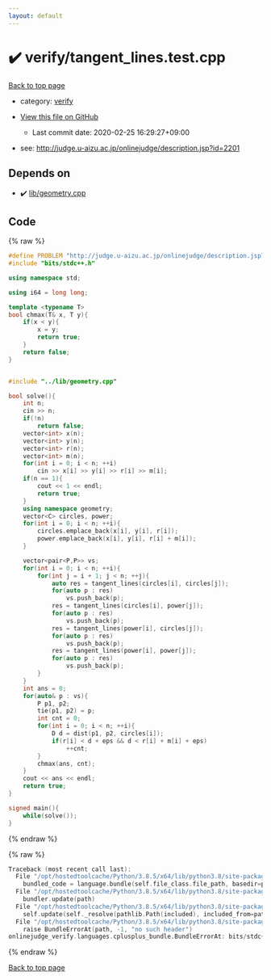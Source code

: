 ```yaml
---
layout: default
---
```


<!-- mathjax config similar to math.stackexchange -->
<script type="text/javascript" async
  src="https://cdnjs.cloudflare.com/ajax/libs/mathjax/2.7.5/MathJax.js?config=TeX-MML-AM_CHTML">
</script>
<script type="text/x-mathjax-config">
  MathJax.Hub.Config({
    TeX: { equationNumbers: { autoNumber: "AMS" }},
    tex2jax: {
      inlineMath: [ ['$','$'] ],
      processEscapes: true
    },
    "HTML-CSS": { matchFontHeight: false },
    displayAlign: "left",
    displayIndent: "2em"
  });
</script>

<script type="text/javascript" src="https://cdnjs.cloudflare.com/ajax/libs/jquery/3.4.1/jquery.min.js"></script>
<script src="https://cdn.jsdelivr.net/npm/jquery-balloon-js@1.1.2/jquery.balloon.min.js" integrity="sha256-ZEYs9VrgAeNuPvs15E39OsyOJaIkXEEt10fzxJ20+2I=" crossorigin="anonymous"></script>
<script type="text/javascript" src="../../assets/js/copy-button.js"></script>
<link rel="stylesheet" href="../../assets/css/copy-button.css" />


# :heavy_check_mark: verify/tangent_lines.test.cpp

<a href="../../index.html">Back to top page</a>

* category: <a href="../../index.html#e8418d1d706cd73548f9f16f1d55ad6e">verify</a>
* <a href="{{ site.github.repository_url }}/blob/master/verify/tangent_lines.test.cpp">View this file on GitHub</a>
    - Last commit date: 2020-02-25 16:29:27+09:00


* see: <a href="http://judge.u-aizu.ac.jp/onlinejudge/description.jsp?id=2201">http://judge.u-aizu.ac.jp/onlinejudge/description.jsp?id=2201</a>


## Depends on

* :heavy_check_mark: <a href="../../library/lib/geometry.cpp.html">lib/geometry.cpp</a>


## Code

<a id="unbundled"></a>
{% raw %}
```cpp
#define PROBLEM "http://judge.u-aizu.ac.jp/onlinejudge/description.jsp?id=2201"
#include "bits/stdc++.h"

using namespace std;

using i64 = long long;

template <typename T>
bool chmax(T& x, T y){
    if(x < y){
        x = y;
        return true;
    }
    return false;
}


#include "../lib/geometry.cpp"

bool solve(){
    int n;
    cin >> n;
    if(!n)
        return false;
    vector<int> x(n);
    vector<int> y(n);
    vector<int> r(n);
    vector<int> m(n);
    for(int i = 0; i < n; ++i)
        cin >> x[i] >> y[i] >> r[i] >> m[i];
    if(n == 1){
        cout << 1 << endl;
        return true;
    }
    using namespace geometry;
    vector<C> circles, power;
    for(int i = 0; i < n; ++i){
        circles.emplace_back(x[i], y[i], r[i]);
        power.emplace_back(x[i], y[i], r[i] + m[i]);
    }

    vector<pair<P,P>> vs;
    for(int i = 0; i < n; ++i){
        for(int j = i + 1; j < n; ++j){
            auto res = tangent_lines(circles[i], circles[j]);
            for(auto p : res)
                vs.push_back(p);
            res = tangent_lines(circles[i], power[j]);
            for(auto p : res)
                vs.push_back(p);
            res = tangent_lines(power[i], circles[j]);
            for(auto p : res)
                vs.push_back(p);
            res = tangent_lines(power[i], power[j]);
            for(auto p : res)
                vs.push_back(p);
        }
    }
    int ans = 0;
    for(auto& p : vs){
        P p1, p2;
        tie(p1, p2) = p;
        int cnt = 0;
        for(int i = 0; i < n; ++i){
            D d = dist(p1, p2, circles[i]);
            if(r[i] < d + eps && d < r[i] + m[i] + eps)
                ++cnt;
        }
        chmax(ans, cnt);
    }
    cout << ans << endl;
    return true;
}

signed main(){
    while(solve());
}

```
{% endraw %}

<a id="bundled"></a>
{% raw %}
```cpp
Traceback (most recent call last):
  File "/opt/hostedtoolcache/Python/3.8.5/x64/lib/python3.8/site-packages/onlinejudge_verify/docs.py", line 349, in write_contents
    bundled_code = language.bundle(self.file_class.file_path, basedir=pathlib.Path.cwd())
  File "/opt/hostedtoolcache/Python/3.8.5/x64/lib/python3.8/site-packages/onlinejudge_verify/languages/cplusplus.py", line 185, in bundle
    bundler.update(path)
  File "/opt/hostedtoolcache/Python/3.8.5/x64/lib/python3.8/site-packages/onlinejudge_verify/languages/cplusplus_bundle.py", line 399, in update
    self.update(self._resolve(pathlib.Path(included), included_from=path))
  File "/opt/hostedtoolcache/Python/3.8.5/x64/lib/python3.8/site-packages/onlinejudge_verify/languages/cplusplus_bundle.py", line 258, in _resolve
    raise BundleErrorAt(path, -1, "no such header")
onlinejudge_verify.languages.cplusplus_bundle.BundleErrorAt: bits/stdc++.h: line -1: no such header

```
{% endraw %}

<a href="../../index.html">Back to top page</a>

